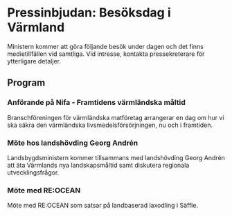 # Pressinbjudan: Besöksdag i Värmland

Ministern kommer att göra följande besök under dagen och det finns medietillfällen vid samtliga. Vid intresse, kontakta pressekreterare för ytterligare detaljer.

## Program

### Anförande på Nifa \- Framtidens värmländska måltid

Branschföreningen för värmländska matföretag arrangerar en dag om hur vi ska säkra den värmländska livsmedelsförsörjningen, nu och i framtiden.

### Möte hos landshövding Georg Andrén

Landsbygdsministern kommer tillsammans med landshövding Georg Andrén att äta Värmlands nya landskapsmåltid samt diskutera regionala utvecklingsfrågor.

### Möte med RE:OCEAN

Möte med RE:OCEAN som satsar på landbaserad laxodling i Säffle.
